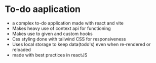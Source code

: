<h1> To-do aaplication </h1>
<ul>
  <li>a complex to-do application made with react and vite</li>
  <li>Makes heavy use of context api for functioning</li>
  <li>Makes use to given and custom hooks  </li>
  <li>Css styling done with tailwind CSS for responsiveness</li>
  <li>Uses local storage to keep data(todo's) even when re-rendered or reloaded</li>
  <li>made with best practices in reactJS</li>
</ul>


